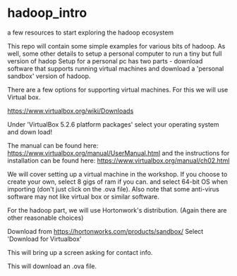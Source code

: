 # hadoop_intro
a few resources to start exploring the hadoop ecosystem

This repo will contain some simple examples for various bits of hadoop. As well, some other details to setup a personal computer to run a tiny but full version of hadop
Setup for a personal pc has two parts - download software that supports running virtual machines and download a 'personal sandbox' version of hadoop.

There are a few options for supporting virtual machines. For this we will use Virtual box.

https://www.virtualbox.org/wiki/Downloads

Under 'VirtualBox 5.2.6 platform packages' select your operating system and down load!

The manual can be found here: https://www.virtualbox.org/manual/UserManual.html
and the instructions for installation can be found here: https://www.virtualbox.org/manual/ch02.html

We will cover setting up a virtual machine in the workshop.
If you choose to create your own, select 8 gigs of ram if you can. and select 64-bit OS when importing (don't just click on the .ova file). Also note that some anti-virus software may not like virtual box or similar software.

For the hadoop part, we will use Hortonwork's distribution. (Again there are other reasonable choices)

Download from https://hortonworks.com/products/sandbox/
Select 'Download for Virtualbox'

This will bring up a screen asking for contact info. 

This will download an .ova file.




